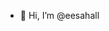 - 👋 Hi, I’m @eesahall
<!-- - 👀 I’m interested in Security & Privacy Engineering, herbalism, and 
- 🌱 I’m currently learning ...
- 💞️ I’m looking to collaborate on ...
- 📫 How to reach me ... -->

<!---
eesahall/eesahall is a ✨ special ✨ repository because its `README.md` (this file) appears on your GitHub profile.
You can click the Preview link to take a look at your changes.
--->
